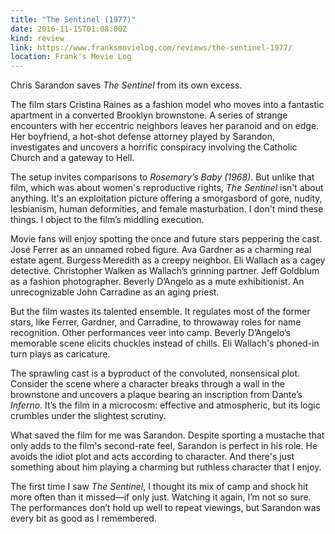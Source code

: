 ```yaml
---
title: "The Sentinel (1977)"
date: 2016-11-15T01:08:00Z
kind: review
link: https://www.franksmovielog.com/reviews/the-sentinel-1977/
location: Frank's Movie Log
---
```


Chris Sarandon saves _The Sentinel_ from its own excess.

The film stars Cristina Raines as a fashion model who moves into a fantastic apartment in a converted Brooklyn brownstone. A series of strange encounters with her eccentric neighbors leaves her paranoid and on edge. Her boyfriend, a hot-shot defense attorney played by Sarandon, investigates and uncovers a horrific conspiracy involving the Catholic Church and a gateway to Hell.

The setup invites comparisons to _Rosemary’s Baby (1968)_. But unlike that film, which was about women's reproductive rights, _The Sentinel_ isn't about anything. It's an exploitation picture offering a smorgasbord of gore, nudity, lesbianism, human deformities, and female masturbation. I don't mind these things. I object to the film’s middling execution.

Movie fans will enjoy spotting the once and future stars peppering the cast. José Ferrer as an unnamed robed figure. Ava Gardner as a charming real estate agent. Burgess Meredith as a creepy neighbor. Eli Wallach as a cagey detective. Christopher Walken as Wallach’s grinning partner. Jeff Goldblum as a fashion photographer. Beverly D’Angelo as a mute exhibitionist. An unrecognizable John Carradine as an aging priest.

But the film wastes its talented ensemble. It regulates most of the former stars, like Ferrer, Gardner, and Carradine, to throwaway roles for name recognition. Other performances veer into camp. Beverly D’Angelo’s memorable scene elicits chuckles instead of chills. Eli Wallach's phoned-in turn plays as caricature.

The sprawling cast is a byproduct of the convoluted, nonsensical plot. Consider the scene where a character breaks through a wall in the brownstone and uncovers a plaque bearing an inscription from Dante’s _Inferno_. It’s the film in a microcosm: effective and atmospheric, but its logic crumbles under the slightest scrutiny.

What saved the film for me was Sarandon. Despite sporting a mustache that only adds to the film's second-rate feel, Sarandon is perfect in his role. He avoids the idiot plot and acts according to character. And there's just something about him playing a charming but ruthless character that I enjoy.

The first time I saw _The Sentinel_, I thought its mix of camp and shock hit more often than it missed—if only just. Watching it again, I’m not so sure. The performances don’t hold up well to repeat viewings, but Sarandon was every bit as good as I remembered.